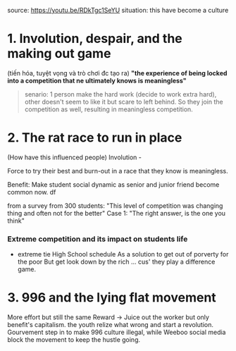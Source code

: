 source: https://youtu.be/RDkTgc1SeYU
situation: this have become a culture

# 1. Involution, despair, and the making out game 
(tiến hóa, tuyệt vọng và trò chơi đc tạo ra)
**"the experience of being locked into a competition that ne ultimately knows is meaningless"**
 
>senario: 1 person make the hard work (decide to work extra hard), other doesn't seem to like it but scare to left behind. So they join the competition as well, resulting in meaningless competition.



# 2. The rat race to run in place 
(How have this influenced people)
Involution - 

Force to try their best and burn-out in a race that they know is meaningless. 

Benefit: Make student social dynamic as senior and junior friend  become common now. df

from a survey from 300 students: 
"This level of competition was changing thing and often not for the better"
Case 1:  "The right answer, is the one you think"

### Extreme competition and its impact on students life
+ extreme tie High School schedule
	As a solution to get out of porverty for the poor
	But get look down by the rich ... cus' they play a difference game. 



# 3. 996 and the lying flat movement

More effort but still the same Reward -> Juice out the worker but only benefit's capitalism. 
	the youth relize what wrong and start a revolution. 
Gourvement step in to make 996 culture illegal, while Weeboo social media block the movement to keep the hustle going.

